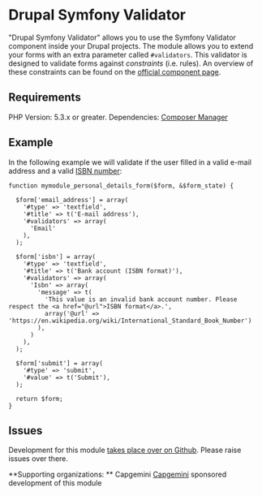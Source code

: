 # Drupal Symfony Validator
"Drupal Symfony Validator" allows you to use the Symfony Validator component
inside your Drupal projects. The module allows you to extend your forms with
an extra parameter called `#validators`. This validator is designed to validate
forms against *constraints* (i.e. rules). An overview of these constraints can
be found on the [official component page](http://symfony.com/doc/current/book/validation.html#constraints).

## Requirements
PHP Version: 5.3.x or greater.
Dependencies: [Composer Manager](https://drupal.org/project/composer_manager)

## Example
In the following example we will validate if the user filled in a valid e-mail
address and a valid [ISBN number](https://en.wikipedia.org/wiki/International_Standard_Book_Number):

```
function mymodule_personal_details_form($form, &$form_state) {

  $form['email_address'] = array(
    '#type' => 'textfield',
    '#title' => t('E-mail address'),
    '#validators' => array(
      'Email'
    ),
  );

  $form['isbn'] = array(
    '#type' => 'textfield',
    '#title' => t('Bank account (ISBN format)'),
    '#validators' => array(
      'Isbn' => array(
        'message' => t(
          'This value is an invalid bank account number. Please respect the <a href="@url">ISBN format</a>.',
          array('@url' => 'https://en.wikipedia.org/wiki/International_Standard_Book_Number')
        ),
      )
    ),
  );

  $form['submit'] = array(
    '#type' => 'submit',
    '#value' => t('Submit'),
  );

  return $form;
}
```

## Issues
Development for this module [takes place over on Github](https://github.com/Capgemini/drupal_symfony_validator). Please raise issues over there.

**Supporting organizations: **
Capgemini
[Capgemini](https://www.drupal.org/node/1772260) sponsored development of this module